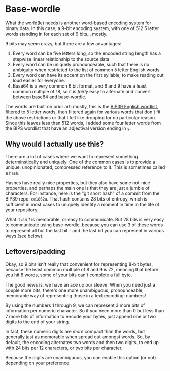 # Base-wordle

What the world(le) needs is another word-based encoding system for
binary data. In this case, a 9-bit encoding system, with one of 512 5
letter words standing in for each set of 9 bits... mostly.

9 bits may seem crazy, but there are a few advantages:

1. Every word can be five letters long, so the encoded string length
   has a stepwise linear relationship to the source data.
2. Every word can be uniquely pronounceable, such that there is no
   ambiguity when restricted to the list of common 5 letter English
   words.
3. Every word can have its accent on the first syllable, to make
   reading out loud easier for everyone.
4. Base64 is a very common 6 bit format, and 6 and 9 have a least
   common multiple of 18, so it is _fairly_ easy to alternate and
   convert between base64 and base-wordle.

The words are built on prior art; mostly, this is the
[BIP39 English wordlist](https://github.com/bitcoin/bips/blob/master/bip-0039/english.txt),
filtered to 5 letter words, then filtered again for various words that
don't fit the above restrictions or that I felt like dropping for no
particular reason. Since this leaves less than 512 words, I added some
four letter words from the BIPS wordlist that have an adjectival
version ending in `y`.

## Why would I actually use this?

There are a lot of cases where we want to represent something
determinstically and uniquely. One of the common cases is to provide a
unique, unopinionated, compressed reference to it. This is sometimes
called a `hash`.

Hashes have really nice properties, but they also have some not-nice
properties, and perhaps the main one is that they are just a jumble of
characters. For instance, here is the "git short hash" of a commit
from the BIP39 repo: `ce1862a`. That hash contains 28 bits of entropy,
which is sufficient in most cases to uniquely identify a moment in
time in the life of your repository.

What it _isn't_ is memorable, or easy to communicate. But 28 bits is
very easy to communicate using base-wordle, because you can use 3 of
these words to represent all but the last bit - and the last bit you
can represent in various ways (see below).


## Leftovers/padding

Okay, so 9 bits isn't really that convenient for representing 8-bit
bytes, because the least common multiple of 8 and 9 is 72, meaning
that before you hit 8 words, some of your bits can't complete a full
byte.

The good news is, we have an ace up our sleeve. When you need just a
couple more bits, there's one more unambiguous, pronounceable,
memorable way of representing those in a text encoding: numbers!

By using the numbers 1 through 9, we can represent 3 more bits of
information per numeric character. So if you need more than 0 but less
than 7 more bits of information to encode your bytes, just append one
or two digits to the end of your string.

In fact, these numeric digits are _more_ compact than the words, but
generally just as memorable when spread out amongst words. So, by
default, the encoding alternates two words and then two digits, to end
up with 24 bits per 12 characters, or two bits per character.

Because the digits are unambiguous, you can enable this option (or
not) depending on your preference.
